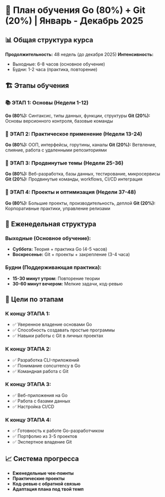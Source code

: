 # 🎯 План обучения Go (80%) + Git (20%) | Январь - Декабрь 2025

## 📊 Общая структура курса

**Продолжительность:** 48 недель (до декабря 2025)
**Интенсивность:** 
- Выходные: 6-8 часов (основное обучение)
- Будни: 1-2 часа (практика, повторение)

## 🏗️ Этапы обучения

### 📚 ЭТАП 1: Основы (Недели 1-12)
**Go (80%):** Синтаксис, типы данных, функции, структуры
**Git (20%):** Основы версионного контроля, базовые команды

### 🔧 ЭТАП 2: Практическое применение (Недели 13-24)
**Go (80%):** ООП, интерфейсы, горутины, каналы
**Git (20%):** Ветвление, слияние, работа с удаленными репозиториями

### 🚀 ЭТАП 3: Продвинутые темы (Недели 25-36)
**Go (80%):** Веб-разработка, базы данных, тестирование, микросервисы
**Git (20%):** Продвинутые команды, workflows, CI/CD интеграция

### 💼 ЭТАП 4: Проекты и оптимизация (Недели 37-48)
**Go (80%):** Большие проекты, производительность, деплой
**Git (20%):** Корпоративные практики, управление релизами

## 📅 Еженедельная структура

### Выходные (Основное обучение):
- **Суббота:** Теория + практика Go (4-5 часов)
- **Воскресенье:** Git + проекты + закрепление (3-4 часа)

### Будни (Поддерживающая практика):
- **15-30 минут утром:** Повторение теории
- **30-60 минут вечером:** Мелкие задачи, код-ревью

## 🎯 Цели по этапам

### К концу ЭТАПА 1:
- ✅ Уверенное владение основами Go
- ✅ Способность создавать простые программы
- ✅ Навыки работы с Git в личных проектах

### К концу ЭТАПА 2:
- ✅ Разработка CLI-приложений
- ✅ Понимание concurrency в Go
- ✅ Командная работа с Git

### К концу ЭТАПА 3:
- ✅ Веб-приложения на Go
- ✅ Работа с базами данных
- ✅ Настройка CI/CD

### К концу ЭТАПА 4:
- ✅ Готовность к работе Go-разработчиком
- ✅ Портфолио из 3-5 проектов
- ✅ Экспертное владение Git

## 📈 Система прогресса

- **Еженедельные чек-поинты**
- **Практические проекты**
- **Код-ревью с обратной связью**
- **Адаптация плана под твой темп** 